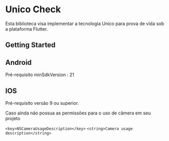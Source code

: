 
# Unico Check

Esta biblioteca visa implementar a tecnologia Unico para prova de vida sob a plataforma Flutter.

## Getting Started

## Android 

Pré-requisito minSdkVersion : 21

## IOS

Pré-requisito versão 9 ou superior.

Caso ainda não possua as permissões para o uso de câmera em seu projeto

`<key>NSCameraUsageDescription</key>`
`<string>Camera usage description</string>`